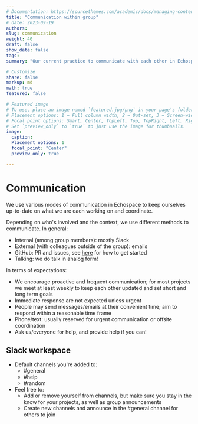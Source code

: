 ```yaml
---
# Documentation: https://sourcethemes.com/academic/docs/managing-content/
title: "Communication within group"
# date: 2023-09-19
authors: 
slug: communication
weight: 40
draft: false
show_date: false
tags: 
summary: "Our current practice to communicate with each other in Echospace"

# Customize
share: false
markup: md
math: true
featured: false

# Featured image
# To use, place an image named `featured.jpg/png` in your page's folder.
# Placement options: 1 = Full column width, 2 = Out-set, 3 = Screen-width
# Focal point options: Smart, Center, TopLeft, Top, TopRight, Left, Right, BottomLeft, Bottom, BottomRight
# Set `preview_only` to `true` to just use the image for thumbnails.
image:
  caption:
  Placement options: 1
  focal_point: "Center"
  preview_only: true

---
```


# Communication

We use various modes of communication in Echospace to keep ourselves up-to-date on what we are each working on and coordinate.

Depending on who's involved and the context, we use different methods to communicate. In general:
- Internal (among group members): mostly Slack
- External (with colleagues outside of the group): emails
- GitHub: PR and issues, see [here](./compute-git.md) for how to get started
- Talking: we do talk in analog form!

In terms of expectations:
- We encourage proactive and frequent communication; for most projects we meet at least weekly to keep each other updated and set short and long term goals
- Immediate response are not expected unless urgent
- People may send messages/emails at their convenient time; aim to respond within a reasonable time frame
- Phone/text: usually reserved for urgent communication or offsite coordination
- Ask us/everyone for help, and provide help if you can!


## Slack workspace
- Default channels you're added to:
    - #general
    - #help
    - #random
- Feel free to:
    - Add or remove yourself from channels, but make sure you stay in the know for your projects, as well as group announcements
    - Create new channels and announce in the #general channel for others to join